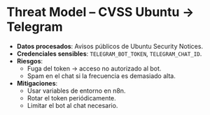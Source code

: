 # Threat Model – CVSS Ubuntu → Telegram

- **Datos procesados**: Avisos públicos de Ubuntu Security Notices.
- **Credenciales sensibles**: `TELEGRAM_BOT_TOKEN`, `TELEGRAM_CHAT_ID`.
- **Riesgos**:
  - Fuga del token → acceso no autorizado al bot.
  - Spam en el chat si la frecuencia es demasiado alta.
- **Mitigaciones**:
  - Usar variables de entorno en n8n.
  - Rotar el token periódicamente.
  - Limitar el bot al chat necesario.
